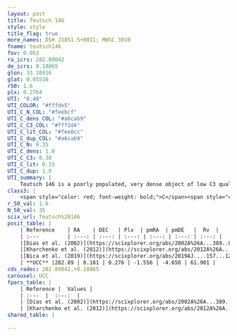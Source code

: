 ```yaml
---
layout: post
title: Teutsch 146
style: style
title_flag: true
more_names: DSH J1851.5+0011; MWSC 3010
fname: teutsch146
fov: 0.053
ra_icrs: 282.89042
de_icrs: 0.18065
glon: 33.10916
glat: 0.05516
r50: 1.6
plx: 0.2764
UTI: "0.48"
UTI_COLOR: "#fffde5"
UTI_C_N_COL: "#feebcf"
UTI_C_dens_COL: "#a6cab9"
UTI_C_C3_COL: "#fff1d4"
UTI_C_lit_COL: "#fee8cc"
UTI_C_dup_COL: "#a6cab9"
UTI_C_N: 0.35
UTI_C_dens: 1.0
UTI_C_C3: 0.38
UTI_C_lit: 0.33
UTI_C_dup: 1.0
UTI_summary: |
    Teutsch 146 is a poorly populated, very dense object of low C3 quality. It is poorly studied in the literature, with no articles listed in the last 6 years.
class3: |
    <span style="color: red; font-weight: bold;">C</span><span style="color: #FFC300; font-weight: bold;">B</span>
r_50_val: 1.6
N_50_val: 35
scix_url: Teutsch%20146
posit_table: |
    | Reference    | RA    | DEC   | Plx  | pmRA  | pmDE   |  Rv  |
    | :---         | :---: | :---: | :---: | :---: | :---: | :---: |
    |[Dias et al. (2002)](https://scixplorer.org/abs/2002A%26A...389..871D) | 282.892 | 0.186 | -- | -1.35 | 2.03 | -- |
    |[Kharchenko et al. (2012)](https://scixplorer.org/abs/2012A%26A...543A.156K) | 282.863 | 0.175 | -- | 0.96 | -5.01 | -- |
    |[Bica et al. (2019)](https://scixplorer.org/abs/2019AJ....157...12B) | 282.887 | 0.186 | -- | -- | -- | -- |
    | **UCC** |282.89 | 0.181 | 0.276 | -1.556 | -4.658 | 61.901 | 
cds_radec: 282.89042,+0.18065
carousel: UCC
fpars_table: |
    | Reference |  Values |
    | :---  |  :---:  |
    | [Dias et al. (2002)](https://scixplorer.org/abs/2002A%26A...389..871D) | `E(B-V)=1.83, Dist=3800.0, Age=8.6` |
    | [Kharchenko et al. (2012)](https://scixplorer.org/abs/2012A%26A...543A.156K) | `e_bv=1.77, distance=4427, log_age=8.75` |
shared_table: |
    
---
```

